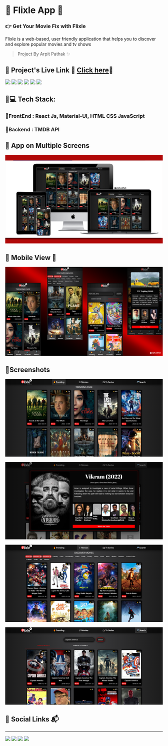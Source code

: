 # 🔰 Flixle App 🔰

### 👉 Get Your Movie Fix with Flixle

Flixle is a web-based, user friendly application that helps you to discover and explore popular movies and tv shows

> Project By Arpit Pathak ✨

## 📌 **Project's Live Link 🚀 [Click here](https://flixle.netlify.app/)🔗**

![](https://img.shields.io/badge/React-20232A?style=for-the-badge&logo=react&logoColor=61DAFB)
![](https://img.shields.io/badge/HTML5-E34F26?style=for-the-badge&logo=html5&logoColor=white)
![](https://img.shields.io/badge/CSS3-1572B6?style=for-the-badge&logo=css3&logoColor=white)
![](https://img.shields.io/badge/JavaScript-323330?style=for-the-badge&logo=javascript&logoColor=F7DF1E)
![](https://img.shields.io/badge/Material%20UI-007FFF?style=for-the-badge&logo=mui&logoColor=white)
![](https://img.shields.io/badge/Netlify-00C7B7?style=for-the-badge&logo=netlify&logoColor=white)
![]()

## 📌💻 Tech Stack:

### 🔹FrontEnd : React Js, Material-UI, HTML CSS JavaScript

### 🔹Backend : TMDB API

## 📌 App on Multiple Screens

![](./Screenshots/flixle%20multiscreen.png)

## 📌 Mobile View 📲

![](./Screenshots/mobileview.png)

## 📌Screenshots

![](./Screenshots/1%20-%20by%20%40arpit-pathak%20-%20flixle.netlify.app.png)

![](./Screenshots/2%20-%20by%20%40arpit-pathak%20-%20flixle.netlify.app.png)

![](./Screenshots/3%20-%20by%20%40arpit-pathak%20-%20flixle.netlify.app.png)

![](./Screenshots/4%20-%20by%20%40arpit-pathak%20-%20flixle.netlify.app.png)

## 📌 Social Links 📬

---

[![](https://img.shields.io/badge/LinkedIn-0077B5?style=for-the-badge&logo=linkedin&logoColor=white)](https://www.linkedin.com/in/arpit-webdev/)
[![](https://img.shields.io/badge/Instagram-E4405F?style=for-the-badge&logo=instagram&logoColor=white)](https://www.instagram.com/arpit.code/)
[![](https://img.shields.io/badge/Twitter-1DA1F2?style=for-the-badge&logo=twitter&logoColor=white)](https://twitter.com/arpitpathak__)
[![](https://img.shields.io/badge/GitHub-100000?style=for-the-badge&logo=github&logoColor=white)](https://github.com/arpit-pathak)
